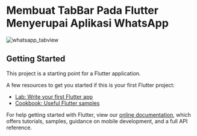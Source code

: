 # Membuat TabBar Pada Flutter Menyerupai Aplikasi WhatsApp

![whatsapp_tabview](https://user-images.githubusercontent.com/54461403/82184337-ad58e780-9911-11ea-8daa-735596b51820.gif)

## Getting Started

This project is a starting point for a Flutter application.

A few resources to get you started if this is your first Flutter project:

- [Lab: Write your first Flutter app](https://flutter.dev/docs/get-started/codelab)
- [Cookbook: Useful Flutter samples](https://flutter.dev/docs/cookbook)

For help getting started with Flutter, view our
[online documentation](https://flutter.dev/docs), which offers tutorials,
samples, guidance on mobile development, and a full API reference.
